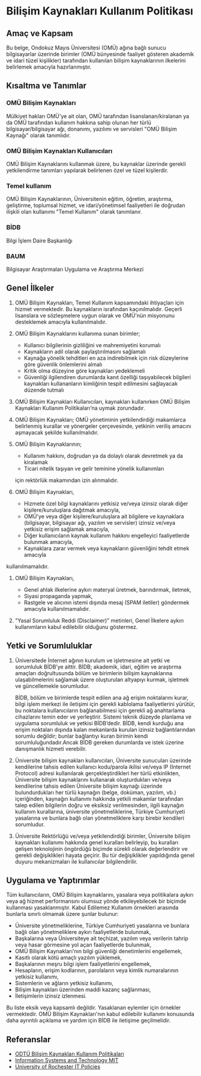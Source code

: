 Bilişim Kaynakları Kullanım Politikası
=======================================

Amaç ve Kapsam
--------------

Bu belge, Ondokuz Mayıs Üniversitesi (OMÜ) ağına bağlı sunucu bilgisayarlar
üzerinde birimler (OMÜ bünyesinde faaliyet gösteren akademik ve idari tüzel
kişilikler) tarafından kullanılan bilişim kaynaklarının ilkelerini belirlemek
amacıyla hazırlanmıştır.

Kısaltma ve Tanımlar
--------------------

### OMÜ Bilişim Kaynakları

Mülkiyet hakları OMÜ'ye ait olan, OMÜ tarafından lisanslanan/kiralanan ya da OMÜ
tarafından kullanım hakkına sahip olunan her türlü bilgisayar/bilgisayar ağı,
donanımı, yazılımı ve servisleri "OMÜ Bilişim Kaynağı" olarak tanımlıdır.

### OMÜ Bilişim Kaynakları Kullanıcıları

OMÜ Bilişim Kaynaklarını kullanmak üzere, bu kaynaklar üzerinde gerekli
yetkilendirme tanımları yapılarak belirlenen özel ve tüzel kişilerdir.

### Temel kullanım

OMÜ Bilişim Kaynaklarının, Üniversitenin eğitim, öğretim, araştırma, geliştirme,
toplumsal hizmet, ve idari/yönetimsel faaliyetleri ile doğrudan ilişkili olan
kullanımı "Temel Kullanım" olarak tanımlanır.

### BİDB

Bilgi İşlem Daire Başkanlığı

### BAUM

Bilgisayar Araştırmaları Uygulama ve Araştırma Merkezi

Genel İlkeler
------------

1. OMÜ Bilişim Kaynakları, Temel Kullanım kapsamındaki ihtiyaçları için hizmet
   vermektedir. Bu kaynakların israfından kaçınılmalıdır. Geçerli lisanslara ve
   sözleşmelere uygun olarak ve OMÜ'nün misyonunu desteklemek amacıyla
   kullanılmalıdır.

1. OMÜ Bilişim Kaynaklarını kullanıma sunan birimler;

   - Kullanıcı bilgilerinin gizliliğini ve mahremiyetini korumalı
   - Kaynakların adil olarak paylaştırılmasını sağlamalı
   - Kaynağa yönelik tehditleri en aza indirebilmek için risk düzeylerine göre
     güvenlik önlemlerini almalı
   - Kritik olma düzeyine göre kaynakları yedeklemeli
   - Güvenliği ilgilendiren durumlarda kanıt özelliği taşıyabilecek bilgileri
     kaynakları kullananların kimliğinin tespit edilmesini sağlayacak düzende
     tutmalı

1. OMÜ Bilişim Kaynakları Kullanıcıları, kaynakları kullanırken OMÜ Bilişim
   Kaynakları Kullanım Politikaları’na uymak zorundadır.

1. OMÜ Bilişim Kaynakları; OMÜ yönetiminin yetkilendirdiği makamlarca
   belirlenmiş kurallar ve yönergeler çerçevesinde, yetkinin veriliş amacını
   aşmayacak şekilde kullanılmalıdır.

1. OMÜ Bilişim Kaynaklarının;

   - Kullanım hakkını, doğrudan ya da dolaylı olarak devretmek ya da kiralamak
   - Ticari nitelik taşıyan ve gelir teminine yönelik kullanımları

   için rektörlük makamından izin alınmalıdır.

1. OMÜ Bilişim Kaynakları,

   - Hizmete özel bilgi kaynaklarını yetkisiz ve/veya
     izinsiz olarak diğer kişilere/kuruluşlara dağıtmak amacıyla,
   - OMÜ'ye veya diğer kişilere/kuruluşlara ait bilgilere ve kaynaklara (bilgisayar,
     bilgisayar ağı, yazılım ve servisler) izinsiz ve/veya yetkisiz erişim
     sağlamak amacıyla,
   - Diğer kullanıcıların kaynak kullanım hakkını engelleyici faaliyetlerde
     bulunmak amacıyla,
   - Kaynaklara zarar vermek veya kaynakların güvenliğini tehdit etmek amacıyla

  kullanılmamalıdır.

1. OMÜ Bilişim Kaynakları,

   - Genel ahlak ilkelerine aykırı materyal üretmek, barındırmak, iletmek,
   - Siyasi propaganda yapmak,
   - Rastgele ve alıcının istemi dışında mesaj (SPAM iletiler) göndermek
     amacıyla kullanılmamalıdır.

1. "Yasal Sorumluluk Reddi (Disclaimer)" metinleri, Genel İlkelere aykırı
   kullanımların kabul edilebilir olduğunu göstermez.

Yetki ve Sorumluluklar
---------------------

1. Üniversitede İnternet ağının kurulum ve işletmesine ait yetki ve sorumluluk
   BİDB’ye aittir. BİDB; akademik, idari, eğitim ve araştırma amaçları
   doğrultusunda bölüm ve birimlerin bilişim kaynaklarına ulaşabilmelerini
   sağlamak üzere oluşturulan altyapıyı kurmak, işletmek ve güncellemekle
   sorumludur.

   BİDB, bölüm ve birimlerde tespit edilen ana ağ erişim noktalarını kurar,
   bilgi işlem merkezi ile iletişimi için gerekli kablolama faaliyetlerini
   yürütür, bu noktalara kullanıcıların bağlanabilmesi için gerekli ağ
   anahtarlama cihazlarını temin eder ve yerleştirir. Sistemi teknik düzeyde
   planlama ve uygulama sorumluluk ve yetkisi BİDB’dedir. BİDB, kendi kurduğu
   ana erişim noktaları dışında kalan mekanlarda kurulan izinsiz
   bağlantılarından sorumlu değildir; bunlar bağlantıyı kuran birimin kendi
   sorumluluğundadır.Ancak BİDB gereken durumlarda ve istek üzerine danışmanlık
   hizmeti verebilir.

1. Üniversite bilişim kaynakları kullanıcıları, Üniversite sunucuları üzerinde
   kendilerine tahsis edilen kullanıcı kodu/parola ikilisi ve/veya IP (Internet
   Protocol) adresi kullanılarak gerçekleştirdikleri her türlü etkinlikten,
   Üniversite bilişim kaynaklarını kullanarak oluşturdukları ve/veya kendilerine
   tahsis edilen Üniversite bilişim kaynağı üzerinde bulundurdukları her türlü
   kaynağın (belge, doküman, yazılım, vb.) içeriğinden, kaynağın kullanımı
   hakkında yetkili makamlar tarafından talep edilen bilgilerin doğru ve
   eksiksiz verilmesinden, ilgili kaynağın kullanım kurallarına, üniversite
   yönetmeliklerine, Türkiye Cumhuriyeti yasalarına ve bunlara bağlı olan
   yönetmeliklere karşı birebir kendileri sorumludur.

1. Üniversite Rektörlüğü ve/veya yetkilendirdiği birimler, Üniversite bilişim
   kaynakları kullanımı hakkında genel kuralları belirleyip, bu kuralları
   gelişen teknolojinin öngördüğü biçimde sürekli olarak değerlendirir ve
   gerekli değişiklikleri hayata geçirir. Bu tür değişiklikler yapıldığında
   genel duyuru mekanizmaları ile kullanıcılar bilgilendirilir.

Uygulama ve Yaptırımlar
-----------------------

Tüm kullanıcıların, OMÜ Bilişim kaynaklarını, yasalara veya politikalara aykırı
veya ağ hizmet performansını olumsuz yönde etkileyebilecek bir biçimde
kullanması yasaklanmıştır. Kabul Edilemez Kullanım örnekleri arasında bunlarla
sınırlı olmamak üzere şunlar bulunur:

- Üniversite yönetmeliklerine, Türkiye Cumhuriyeti yasalarına ve bunlara bağlı
  olan yönetmeliklere aykırı faaliyetlerde bulunmak,
- Başkalarına veya Üniversiteye ait teçhizat, yazılım veya verilerin tahrip veya
  hasar görmesine yol açan faaliyetlerde bulunmak,
- OMÜ Bilişim Kaynakları'nın bilgi güvenliği denetimlerini engellemek,
- Kasıtlı olarak kötü amaçlı yazılım yüklemek,
- Başkalarının meşru bilgi işlem faaliyetlerini engellemek,
- Hesapların, erişim kodlarının, parolaların veya kimlik numaralarının yetkisiz
  kullanımı,
- Sistemlerin ve ağların yetkisiz kullanımı,
- Bilişim kaynakları üzerinden maddi kazanç sağlanması,
- İletişimlerin izinsiz izlenmesi.

Bu liste eksik veya kapsamlı değildir. Yasaklanan eylemler için örnekler
vermektedir. OMÜ Bilişim Kaynakları'nın kabul edilebilir kullanımı konusunda
daha ayrıntılı açıklama ve yardım için BİDB ile iletişime geçilmelidir.

Referanslar
-----------

- [ODTÜ Bilişim Kaynakları Kullanım Politikaları](http://www.metu.edu.tr/tr/bilisim-etigi)
- [Information Systems and Technology MIT](https://ist.mit.edu/about/it-policies)
- [University of Rochester IT Policies](http://tech.rochester.edu/policy/)
